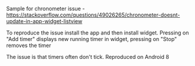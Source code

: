 
Sample for chronometer issue - https://stackoverflow.com/questions/49026265/chronometer-doesnt-update-in-app-widget-listview

To reproduce the issue install the app and then install widget. Pressing on "Add timer" displays new running timer in widget, pressing on "Stop" removes the timer

The issue is that timers often don't tick. Reproduced on Android 8
